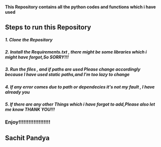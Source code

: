 <h4>This Repository contains all the python codes and functions which i have used </h4>

<h2><b> Steps to run this Repository</b></h2>
<h5>1. Clone the Repository</h5>
<h5>2. Install the Requirements.txt , there might be some libraries which i might have forgot,So SORRY!!!</h5>
<h5>3. Run the files , and if paths are used Please change accordingly because I have used static paths,and I'm too lazy to change</h5>
<h5>4. If any error comes due to path or dependecies it's not my fault , I have already you </h5>
<h5>5. If there are any other Things which i have forgot to add,Please also let me know
THANK YOU!!!</h5>


<h3><b>Enjoy!!!!!!!!!!!!!!!!!!!</b></h3>

<h2>Sachit Pandya</h2>